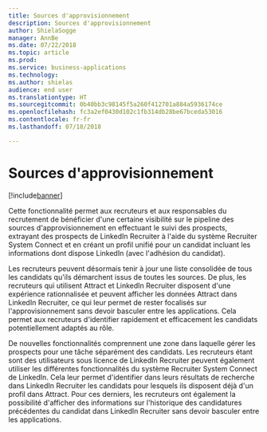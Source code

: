 ```yaml
---
title: Sources d'approvisionnement
description: Sources d'approvisionnement
author: ShielaSogge
manager: AnnBe
ms.date: 07/22/2018
ms.topic: article
ms.prod: 
ms.service: business-applications
ms.technology: 
ms.author: shielas
audience: end user
ms.translationtype: HT
ms.sourcegitcommit: 0b40bb3c98145f5a260f412701a884a5936174ce
ms.openlocfilehash: fc3a2ef0430d102c1fb314db28be67bceda53016
ms.contentlocale: fr-fr
ms.lasthandoff: 07/18/2018

---
```


# <a name="sourcing"></a>Sources d'approvisionnement

[!include[banner](../../../includes/banner.md)]


Cette fonctionnalité permet aux recruteurs et aux responsables du recrutement de bénéficier d'une certaine visibilité sur le pipeline des sources d'approvisionnement en effectuant le suivi des prospects, extrayant des prospects de LinkedIn Recruiter à l'aide du système Recruiter System Connect et en créant un profil unifié pour un candidat incluant les informations dont dispose LinkedIn (avec l'adhésion du candidat).

Les recruteurs peuvent désormais tenir à jour une liste consolidée de tous les candidats qu'ils démarchent issus de toutes les sources. De plus, les recruteurs qui utilisent Attract et LinkedIn Recruiter disposent d'une expérience rationnalisée et peuvent afficher les données Attract dans LinkedIn Recruiter, ce qui leur permet de rester focalisés sur l'approvisionnement sans devoir basculer entre les applications. Cela permet aux recruteurs d'identifier rapidement et efficacement les candidats potentiellement adaptés au rôle.

De nouvelles fonctionnalités comprennent une zone dans laquelle gérer les prospects pour une tâche séparément des candidats. Les recruteurs étant sont des utilisateurs sous licence de LinkedIn Recruiter peuvent également utiliser les différentes fonctionnalités du système Recruiter System Connect de LinkedIn.
Cela leur permet d'identifier dans leurs résultats de recherche dans LinkedIn Recruiter les candidats pour lesquels ils disposent déjà d'un profil dans Attract. Pour ces derniers, les recruteurs ont également la possibilité d'afficher des informations sur l'historique des candidatures précédentes du candidat dans LinkedIn Recruiter sans devoir basculer entre les applications.

<!--
## Who uses this feature
This feature is mainly used by recruiters within an organization.
## License required
Requires LinkedIn Recruiter System Connect and a Talent license.
## Setup required
Some of the capabilities in this feature will require each user to have a
license to LinkedIn Recruiter.
## Availability
Cloud
## Regional availability
Global
-->

